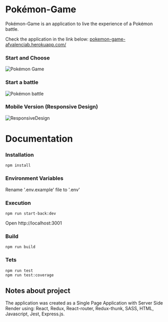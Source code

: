 # Pokémon-Game
Pokémon-Game is an application to live the experience of a Pokémon battle.

Check the application in the link below:
[pokemon-game-afvalenciab.herokuapp.com/](https://pokemon-game-afvalenciab.herokuapp.com/)

### Start and Choose
![Pokémon Game](https://pokemongame.s3-us-west-1.amazonaws.com/PokemonImg1.png)

### Start a battle
![Pokémon battle](https://pokemongame.s3-us-west-1.amazonaws.com/PokemonImg2.png)

### Mobile Version (Responsive Design)
![ResponsiveDesign](https://pokemongame.s3-us-west-1.amazonaws.com/PokemonImg3.png)

# Documentation

### Installation

```
npm install
```

### Environment Variables

Rename '.env.example' file to '.env'

### Execution

```
npm run start-back:dev
```
Open http://localhost:3001

### Build

```
npm run build
```

### Tets

```
npm run test
npm run test:coverage
```

## Notes about project

The application was created as a Single Page Application with Server Side Render using: React, Redux, React-router, Redux-thunk, SASS, HTML, Javascript, Jest, Express.js.

